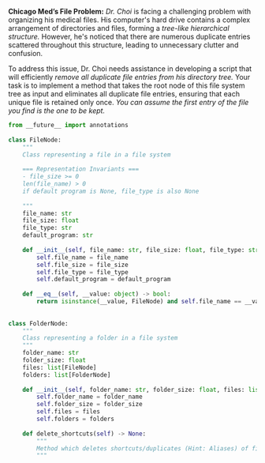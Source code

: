 **Chicago Med’s File Problem:** *Dr. Choi* is facing a challenging problem with organizing his medical files. His computer's hard drive contains a complex arrangement of directories and files, forming a *tree-like hierarchical structure.* However, he's noticed that there are numerous duplicate entries scattered throughout this structure, leading to unnecessary clutter and confusion.

To address this issue, Dr. Choi needs assistance in developing a script that will efficiently *remove all duplicate file entries from his directory tree.* Your task is to implement a method that takes the root node of this file system tree as input and eliminates all duplicate file entries, ensuring that each unique file is retained only once. *You can assume the first entry of the file you find is the one to be kept.*



```python
from __future__ import annotations
 
class FileNode:
    """
    Class representing a file in a file system
    
    === Representation Invariants ===
    - file_size >= 0
    len(file_name) > 0
    if default program is None, file_type is also None 
    
    """
    file_name: str
    file_size: float
    file_type: str
    default_program: str
    
    def __init__(self, file_name: str, file_size: float, file_type: str = None, default_program: str = None):
        self.file_name = file_name
        self.file_size = file_size
        self.file_type = file_type
        self.default_program = default_program
    
    def __eq__(self, __value: object) -> bool:
        return isinstance(__value, FileNode) and self.file_name == __value.file_name and self.file_size == __value.file_size and self.file_type == __value.file_type and self.default_program == __value.default_program
    
 
class FolderNode:
    """
    Class representing a folder in a file system
    """
    folder_name: str
    folder_size: float
    files: list[FileNode]
    folders: list[FolderNode]
    
    def __init__(self, folder_name: str, folder_size: float, files: list[FileNode] = [], folders: list[FolderNode] = []):
        self.folder_name = folder_name
        self.folder_size = folder_size
        self.files = files
        self.folders = folders
    
    def delete_shortcuts(self) -> None:
        """
        Method which deletes shortcuts/duplicates (Hint: Aliases) of files in the folder recursively
        """
```